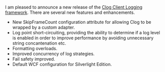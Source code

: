 I am pleased to announce a new release of the [Clog Client Logging framework](http://clog.codeplex.com/). There are several new features and enhancements. 

* New SkipFrameCount configuration attribute for allowing Clog to be wrapped by a custom adapter.
* Log point short-circuiting, providing the ability to determine if a log level is enabled in order to improve performance by avoiding unnecessary string concantenation etc.
* Formatting overloads.
* Improved concurrency of log strategies.
* Fail safety improved.
* Default WCF configuration for Silverlight Edition.